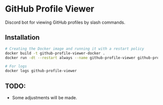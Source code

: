 # GitHub Profile Viewer
Discord bot for viewing GitHub profiles by slash commands.

## Installation
```bash
# Creating the Docker image and running it with a restart policy
docker build -t github-profile-viewer-docker .
docker run -dt --restart always --name github-profile-viewer github-profile-viewer-docker

# For logs
docker logs github-profile-viewer
```

## TODO:
* Some adjustments will be made.
